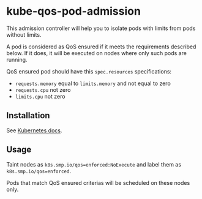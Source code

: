# kube-qos-pod-admission

This admission controller will help you to isolate pods with limits from pods without limits.

A pod is considered as QoS ensured if it meets the requirements described below. If it does, it will be executed on nodes where only such pods are running.

QoS ensured pod should have this `spec.resources` specifications:

* `requests.memory` equal to `limits.memory` and not equal to zero
* `requests.cpu` not zero
* `limits.cpu` not zero


## Installation

See [Kubernetes docs](https://kubernetes.io/docs/admin/extensible-admission-controllers/#admission-webhooks).


## Usage

Taint nodes as `k8s.smp.io/qos=enforced:NoExecute` and label them as `k8s.smp.io/qos=enforced`.

Pods that match QoS ensured criterias will be scheduled on these nodes only.
